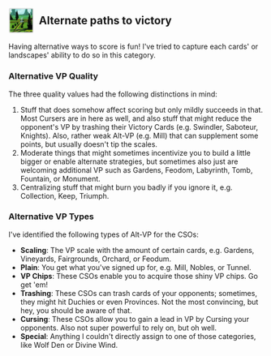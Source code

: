 
## <div style="display: flex; align-items: center;"><img src="../../assets/icons/qualities/AltVP.jpg" alt="AltVP icon" width="50"> <span style="margin-left: 10px;">Alternate paths to victory</span></div>

Having alternative ways to score is fun! I've tried to capture each cards' or landscapes' ability to do so in this category.

### Alternative VP Quality

The three quality values had the following distinctions in mind:

1. Stuff that does somehow affect scoring but only mildly succeeds in that. Most Cursers are in here as well, and also stuff that might reduce the opponent's VP by trashing their Victory Cards (e.g. Swindler, Saboteur, Knights). Also, rather weak Alt-VP (e.g. Mill) that can supplement some points, but usually doesn't tip the scales.
2. Moderate things that might sometimes incentivize you to build a little bigger or enable alternate strategies, but sometimes also just are welcoming additional VP such as Gardens, Feodom, Labyrinth, Tomb, Fountain, or Monument.
3. Centralizing stuff that might burn you badly if you ignore it, e.g. Collection, Keep, Triumph.

### Alternative VP Types

I've identified the following types of Alt-VP for the CSOs:

- **Scaling**: The VP scale with the amount of certain cards, e.g. Gardens, Vineyards, Fairgrounds, Orchard, or Feodum.
- **Plain**: You get what you've signed up for, e.g. Mill, Nobles, or Tunnel.
- **VP Chips**: These CSOs enable you to acquire those shiny VP chips. Go get 'em!
- **Trashing**: These CSOs can trash cards of your opponents; sometimes, they might hit Duchies or even Provinces. Not the most convincing, but hey, you should be aware of that.
- **Cursing**: These CSOs allow you to gain a lead in VP by Cursing your opponents. Also not super powerful to rely on, but oh well.
- **Special**: Anything I couldn't directly assign to one of those categories, like Wolf Den or Divine Wind.
